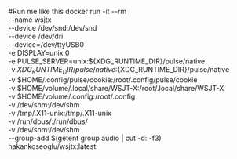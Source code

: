 #Run me like this
 docker run -it --rm \
 --name wsjtx \
 --device /dev/snd:/dev/snd \
 --device /dev/dri \
 --device=/dev/ttyUSB0 \
 -e DISPLAY=unix:0 \
 -e PULSE_SERVER=unix:${XDG_RUNTIME_DIR}/pulse/native \
 -v ${XDG_RUNTIME_DIR}/pulse/native:${XDG_RUNTIME_DIR}/pulse/native \
 -v $HOME/.config/pulse/cookie:/root/.config/pulse/cookie \
 -v $HOME/volume/.local/share/WSJT-X:/root/.local/share/WSJT-X \
 -v $HOME/volume/.config:/root/.config \
 -v /dev/shm:/dev/shm \
 -v /tmp/.X11-unix:/tmp/.X11-unix \
 -v /run/dbus/:/run/dbus/ \
 -v /dev/shm:/dev/shm \
 --group-add $(getent group audio | cut -d: -f3) \
 hakankoseoglu/wsjtx:latest


